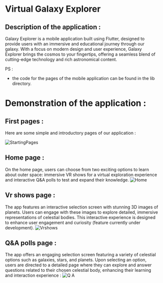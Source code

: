 # Virtual Galaxy Explorer
## Description of the application : 
Galaxy Explorer is a mobile application built using Flutter, designed to provide users with an immersive and educational journey through our galaxy. With a focus on modern design and user experience, Galaxy Explorer brings the cosmos to your fingertips, offering a seamless blend of cutting-edge technology and rich astronomical content.

PS : 
- the code for the pages of the mobile application can be found in the lib directory.

# Demonstration of the application :
## First pages : 
Here are some simple and introductory pages of our application :

![StartingPages](https://github.com/user-attachments/assets/54c56419-3d2f-4f4b-b419-fc9435a5313a)

## Home page : 
On the home page, users can choose from two exciting options to learn about outer space: immersive VR shows for a virtual exploration experience and interactive Q&A polls to test and expand their knowledge.
![Home](https://github.com/user-attachments/assets/73d69174-6936-4eef-ad07-7fa5f1149b1d)
## Vr shows page :
The app features an interactive selection screen with stunning 3D images of planets. Users can engage with these images to explore detailed, immersive representations of celestial bodies. This interactive experience is designed to enhance user engagement and curiosity (feature currently under development).
![Vrshows](https://github.com/user-attachments/assets/2a2e5d5a-eb40-4599-92a6-377f32aa2e98)
## Q&A polls page :
The app offers an engaging selection screen featuring a variety of celestial options such as galaxies, stars, and planets. Upon selecting an option, users are directed to a detailed page where they can explore and answer questions related to their chosen celestial body, enhancing their learning and interaction experience :
![Q A](https://github.com/user-attachments/assets/8065661b-ebfe-4f65-ad77-f7e8735468b1)


